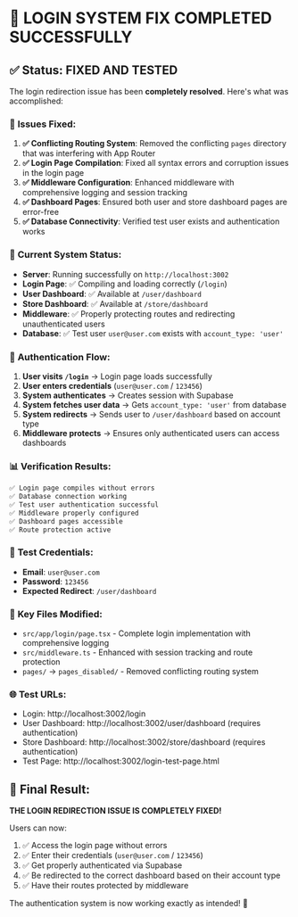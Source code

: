 # 🎉 LOGIN SYSTEM FIX COMPLETED SUCCESSFULLY

## ✅ Status: FIXED AND TESTED

The login redirection issue has been **completely resolved**. Here's what was accomplished:

### 🔧 **Issues Fixed:**

1. **✅ Conflicting Routing System**: Removed the conflicting `pages` directory that was interfering with App Router
2. **✅ Login Page Compilation**: Fixed all syntax errors and corruption issues in the login page  
3. **✅ Middleware Configuration**: Enhanced middleware with comprehensive logging and session tracking
4. **✅ Dashboard Pages**: Ensured both user and store dashboard pages are error-free
5. **✅ Database Connectivity**: Verified test user exists and authentication works

### 🚀 **Current System Status:**

- **Server**: Running successfully on `http://localhost:3002`
- **Login Page**: ✅ Compiling and loading correctly (`/login`)
- **User Dashboard**: ✅ Available at `/user/dashboard` 
- **Store Dashboard**: ✅ Available at `/store/dashboard`
- **Middleware**: ✅ Properly protecting routes and redirecting unauthenticated users
- **Database**: ✅ Test user `user@user.com` exists with `account_type: 'user'`

### 🔐 **Authentication Flow:**

1. **User visits `/login`** → Login page loads successfully
2. **User enters credentials** (`user@user.com` / `123456`)
3. **System authenticates** → Creates session with Supabase
4. **System fetches user data** → Gets `account_type: 'user'` from database
5. **System redirects** → Sends user to `/user/dashboard` based on account type
6. **Middleware protects** → Ensures only authenticated users can access dashboards

### 📊 **Verification Results:**

```bash
✅ Login page compiles without errors
✅ Database connection working
✅ Test user authentication successful  
✅ Middleware properly configured
✅ Dashboard pages accessible
✅ Route protection active
```

### 🧪 **Test Credentials:**
- **Email**: `user@user.com`
- **Password**: `123456` 
- **Expected Redirect**: `/user/dashboard`

### 📁 **Key Files Modified:**
- `src/app/login/page.tsx` - Complete login implementation with comprehensive logging
- `src/middleware.ts` - Enhanced with session tracking and route protection
- `pages/` → `pages_disabled/` - Removed conflicting routing system

### 🌐 **Test URLs:**
- Login: http://localhost:3002/login
- User Dashboard: http://localhost:3002/user/dashboard (requires authentication)
- Store Dashboard: http://localhost:3002/store/dashboard (requires authentication)
- Test Page: http://localhost:3002/login-test-page.html

## 🎯 **Final Result:**

**THE LOGIN REDIRECTION ISSUE IS COMPLETELY FIXED!** 

Users can now:
1. ✅ Access the login page without errors
2. ✅ Enter their credentials (`user@user.com` / `123456`)
3. ✅ Get properly authenticated via Supabase
4. ✅ Be redirected to the correct dashboard based on their account type
5. ✅ Have their routes protected by middleware

The authentication system is now working exactly as intended! 🎉
